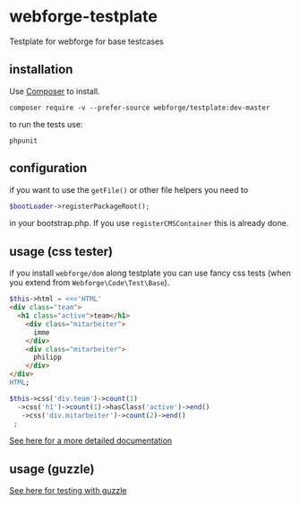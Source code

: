 # webforge-testplate

Testplate for webforge for base testcases

## installation
Use [Composer](http://getcomposer.org) to install.
```
composer require -v --prefer-source webforge/testplate:dev-master
```

to run the tests use:
```
phpunit
```

## configuration

if you want to use the `getFile()` or other file helpers you need to 
```php
$bootLoader->registerPackageRoot();
```
in your bootstrap.php. If you use `registerCMSContainer` this is already done.

## usage (css tester)

if you install `webforge/dom` along testplate you can use fancy css tests (when you extend from `Webforge\Code\Test\Base`).

```php
$this->html = <<<'HTML'
<div class="team">
  <h1 class="active">team</h1>
    <div class="mitarbeiter">
      imme
    </div>
    <div class="mitarbeiter">
      philipp
    </div>
</div>
HTML;

$this->css('div.team')->count(1)
  ->css('h1')->count(1)->hasClass('active')->end()
   ->css('div.mitarbeiter')->count(2)->end()
 ;
```

[See here for a more detailed documentation](http://wiki.ps-webforge.com/psc-cms:dokumentation:css-tester)

## usage (guzzle)

[See here for testing with guzzle](docs/guzzle-mocker.md)